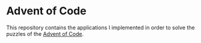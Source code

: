 # Advent of Code

This repository contains the applications I implemented in order to solve the puzzles of the [Advent of Code](https://adventofcode.com).
